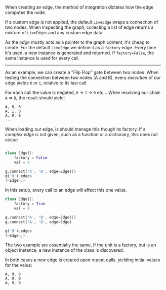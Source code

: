 When creating an edge, the method of integration dictates how the edge computes the node.

If a custom edge is not applied, the default `LiveEdge` wraps a connection of two nodes. When inspecting the graph, collecting a list of edge returns a mixture of `LiveEdges` and any custom edge data.

As the _edge_ mostly acts as a pointer to the graph content, it's cheap to create. For the default `LiveEdge` we define it as a `factory` edge. Every time it's used, a new instance is generated and returned. If `factory=False`, the same instance is used for every call.

---

As an example, we can create a "Flip Flop" gate between two nodes. When testing the connection between two nodes (A and B), every _execution_ of our edge yields `0` or `1`, relative to its last call.

For each call the value is negated, `0` -> `1` -> `0` etc... When resolving our chain `A` => `B`, the result should yield:

    A, 0, B
    A, 1, B
    A, 0, B
    ...

When loading our edge, is should manage this though its factory. If a _complex edge_ is not given, such as a function or a dictionary, this does not occur:

```py

class Edge():
    factory = False
    val = 0

g.connect('A', 'B', edge=Edge())
g('B').edges
(<Edge>,)
```

In this setup, every call to an edge will affect this one value.


```py
class Edge():
    factory = True
    val = 0

g.connect('A', 'B', edge=Edge())
g.connect('A', 'B', edge=Edge)

g('B').edges
(<Edge>,)
```

The two example are essentially the same, If the unit is a factory, but is an object instance, a new instance of the class is discovered.

In both cases a new edge is created upon repeat calls, yielding initial values for the value:

    A, 0, B
    A, 0, B
    A, 0, B

